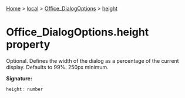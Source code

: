 [Home](./index) &gt; [local](local.md) &gt; [Office\_DialogOptions](local.office_dialogoptions.md) &gt; [height](local.office_dialogoptions.height.md)

# Office\_DialogOptions.height property

Optional. Defines the width of the dialog as a percentage of the current display. Defaults to 99%. 250px minimum.

**Signature:**
```javascript
height: number
```

